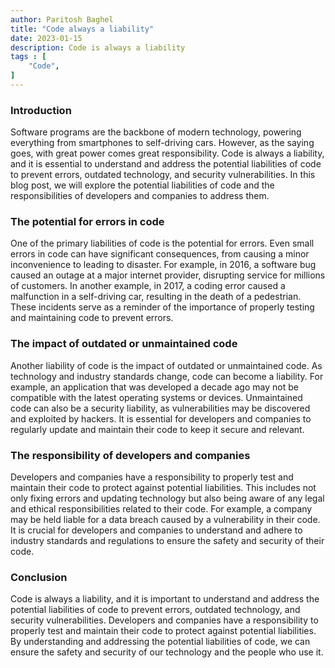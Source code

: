 ```yaml
---
author: Paritosh Baghel
title: "Code always a liability"
date: 2023-01-15
description: Code is always a liability
tags : [
    "Code",
]
---
```



### Introduction

Software programs are the backbone of modern technology, powering everything from smartphones to self-driving cars. However, as the saying goes, with great power comes great responsibility. Code is always a liability, and it is essential to understand and address the potential liabilities of code to prevent errors, outdated technology, and security vulnerabilities. In this blog post, we will explore the potential liabilities of code and the responsibilities of developers and companies to address them.

### The potential for errors in code

One of the primary liabilities of code is the potential for errors. Even small errors in code can have significant consequences, from causing a minor inconvenience to leading to disaster. For example, in 2016, a software bug caused an outage at a major internet provider, disrupting service for millions of customers. In another example, in 2017, a coding error caused a malfunction in a self-driving car, resulting in the death of a pedestrian. These incidents serve as a reminder of the importance of properly testing and maintaining code to prevent errors.

### The impact of outdated or unmaintained code

Another liability of code is the impact of outdated or unmaintained code. As technology and industry standards change, code can become a liability. For example, an application that was developed a decade ago may not be compatible with the latest operating systems or devices. Unmaintained code can also be a security liability, as vulnerabilities may be discovered and exploited by hackers. It is essential for developers and companies to regularly update and maintain their code to keep it secure and relevant.

### The responsibility of developers and companies

Developers and companies have a responsibility to properly test and maintain their code to protect against potential liabilities. This includes not only fixing errors and updating technology but also being aware of any legal and ethical responsibilities related to their code. For example, a company may be held liable for a data breach caused by a vulnerability in their code. It is crucial for developers and companies to understand and adhere to industry standards and regulations to ensure the safety and security of their code.

### Conclusion

Code is always a liability, and it is important to understand and address the potential liabilities of code to prevent errors, outdated technology, and security vulnerabilities. Developers and companies have a responsibility to properly test and maintain their code to protect against potential liabilities. By understanding and addressing the potential liabilities of code, we can ensure the safety and security of our technology and the people who use it.